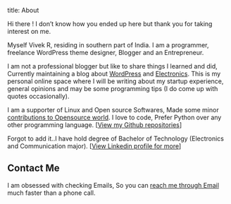 title: About

Hi there ! I don&#8217;t know how you ended up here but thank you for taking interest on me.

Myself Vivek R, residing in southern part of India. I am a programmer, freelance WordPress theme designer, Blogger and an Entrepreneur.

I am not a professional blogger but like to share things I learned and did, Currently maintaining a blog about [WordPress](http://www.wpstuffs.com/) and [Electronics](http://www.electronicsblog.org/). This is my personal online space where I will be writing about my startup experience, general opinions and may be some programming tips (I do come up with quotes occasionally).

I am a supporter of Linux and Open source Softwares, Made some minor [contributions to Opensource world](http://vivek.techiestuffs.com/my-projects/). I love to code, Prefer Python over any other programming language. [[View my Github repositories](https://github.com/vividvilla)]

Forgot to add it..I have hold degree of Bachelor of Technology (Electronics and Communication major). [[View Linkedin profile for more](http://www.linkedin.com/in/vividvilla)]

## Contact Me

I am obsessed with checking Emails, So you can [reach me through Email](http://vivekr.net/contact/) much faster than a phone call.
